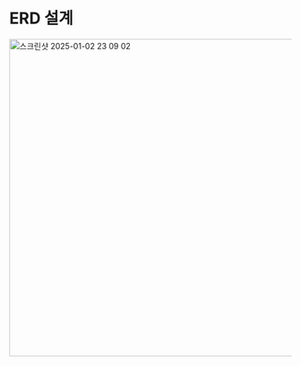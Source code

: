 # ERD 설계

<img width="566" alt="스크린샷 2025-01-02 23 09 02" src="https://github.com/user-attachments/assets/9915f5bb-8616-4fde-a610-d5a71281b6ce" />
